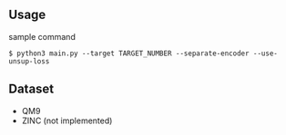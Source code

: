 ## Usage
sample command
```
$ python3 main.py --target TARGET_NUMBER --separate-encoder --use-unsup-loss
```

## Dataset
- QM9
- ZINC (not implemented)
